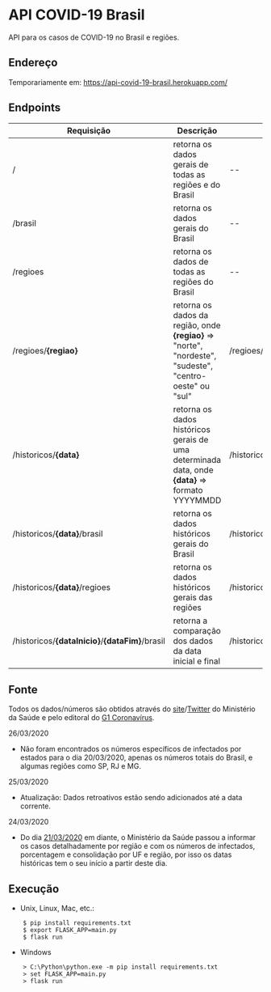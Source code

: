 # API COVID-19 Brasil
API para os casos de COVID-19 no Brasil e regiões.

## Endereço
Temporariamente em: https://api-covid-19-brasil.herokuapp.com/

## Endpoints
| Requisição | Descrição | Exemplo |
|--|--|--|
| / | retorna os dados gerais de todas as regiões e do Brasil | -- |
| /brasil | retorna os dados gerais do Brasil | -- |
| /regioes | retorna os dados de todas as regiões do Brasil | -- |
| /regioes/**{regiao}** | retorna os dados da região, onde **{regiao}** => "norte", "nordeste", "sudeste", "centro-oeste" ou "sul" | /regioes/nordeste
| /historicos/**{data}** | retorna os dados históricos gerais de uma determinada data, onde **{data}** => formato YYYYMMDD | /historicos/20200321 |
| /historicos/**{data}**/brasil | retorna os dados históricos gerais do Brasil | /historicos/20200321/brasil |
| /historicos/**{data}**/regioes | retorna os dados históricos gerais das regiões | /historicos/20200321/regioes |
| /historicos/**{dataInicio}**/**{dataFim}**/brasil | retorna a comparação dos dados da data inicial e final | /historicos/20200321/20200323/brasil |

## Fonte
Todos os dados/números são obtidos através do [site](https://saude.gov.br/)/[Twitter](https://twitter.com/minsaude) do Ministério da Saúde e pelo editoral do [G1 Coronavírus](https://g1.globo.com/bemestar/coronavirus).

26/03/2020
- Não foram encontrados os números específicos de infectados por estados para o dia 20/03/2020, apenas os números totais do Brasil, e algumas regiões como SP, RJ e MG.

25/03/2020
- Atualização: Dados retroativos estão sendo adicionados até a data corrente.

24/03/2020
- Do dia [21/03/2020](https://www.saude.gov.br/noticias/agencia-saude/46571-coronavirus-18-mortes-e-1-128-casos-confirmados) em diante, o Ministério da Saúde passou a informar os casos detalhadamente por região e com os números de infectados, porcentagem e consolidação por UF e região, por isso os datas históricas tem o seu início a partir deste dia.

## Execução
- Unix, Linux, Mac, etc.:
````
	$ pip install requirements.txt
	$ export FLASK_APP=main.py
	$ flask run
````
- Windows 
````
	> C:\Python\python.exe -m pip install requirements.txt
	> set FLASK_APP=main.py
	> flask run
````
